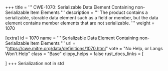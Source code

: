 +++
title = '''
CWE-1070: Serializable Data Element Containing non-Serializable Item Elements
'''
description	= '''
The product contains a serializable, storable data element such as a field or member, but the data element contains member elements that are not serializable.
'''
weight = 1070

[extra]
id = 1070
name = '''
Serializable Data Element Containing non-Serializable Item Elements
'''
url = "https://cwe.mitre.org/data/definitions/1070.html"
vote = "No Help, or Langs Won't Help"
class = "Base"
clippy_helps = false
rust_docs_links = [
	
]
+++
Serialization not in std